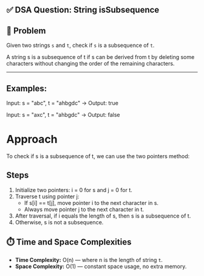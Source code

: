 ## ✅ DSA Question: String isSubsequence

## 🧠 Problem

Given two strings `s` and `t`, check if `s` is a subsequence of `t`.

A string s is a subsequence of t if s can be derived from t by deleting some characters without changing the order of the remaining characters.

---

## Examples:

Input: s = "abc", t = "ahbgdc" → Output: true

Input: s = "axc", t = "ahbgdc" → Output: false

# Approach
To check if s is a subsequence of t, we can use the two pointers method:

## **Steps**

1. Initialize two pointers: i = 0 for s and j = 0 for t.
2. Traverse t using pointer j:
   * If s[i] == t[j], move pointer i to the next character in s.
   * Always move pointer j to the next character in t.
3. After traversal, if i equals the length of s, then s is a subsequence of t.
4. Otherwise, s is not a subsequence.

## ⏱️ Time and Space Complexities

- **Time Complexity:** O(n) — where n is the length of string `t`.
- **Space Complexity:** O(1) — constant space usage, no extra memory.
